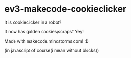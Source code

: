 # ev3-makecode-cookieclicker
It is cookieclicker in a robot?


It now has golden cookies/scraps? Yey!

Made with makecode.mindstorms.com! :D

(in javascript of course(i mean without blocks))
